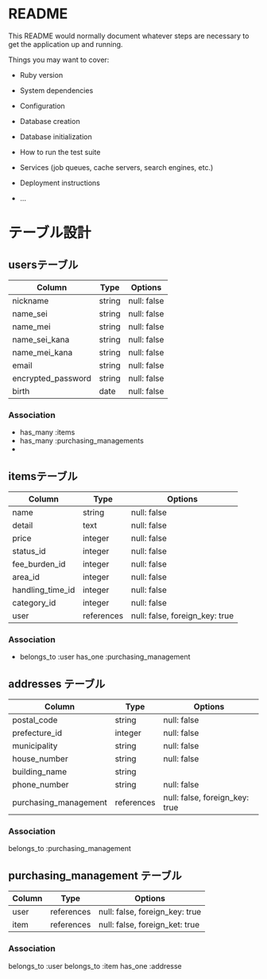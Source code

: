 # README

This README would normally document whatever steps are necessary to get the
application up and running.

Things you may want to cover:

* Ruby version

* System dependencies

* Configuration

* Database creation

* Database initialization

* How to run the test suite

* Services (job queues, cache servers, search engines, etc.)

* Deployment instructions

* ...

# テーブル設計

## usersテーブル

| Column   | Type   | Options     |
| -------- | ------ | ----------- |
| nickname | string | null: false |
| name_sei | string | null: false |
| name_mei | string | null: false |
| name_sei_kana| string | null: false |
| name_mei_kana | string | null: false |
| email | string | null: false |
| encrypted_password | string | null: false |
| birth    | date | null: false |

### Association

- has_many :items
- has_many :purchasing_managements
- 

## itemsテーブル

| Column | Type   | Options     |
| ------ | ------ | ----------- |
| name   | string | null: false |
| detail | text | null: false |
| price  | integer| null: false |
| status_id | integer | null: false |
| fee_burden_id | integer | null: false|
| area_id | integer | null: false|
| handling_time_id | integer | null: false|
| category_id | integer | null: false|
| user | references | null: false, foreign_key: true|


### Association

- belongs_to :user
  has_one :purchasing_management


## addresses テーブル

| Column | Type   | Options     |
| ------ | ------ | ----------- |
| postal_code| string| null: false |
| prefecture_id | integer | null: false |
| municipality | string | null: false |
| house_number | string | null: false |
| building_name| string |
| phone_number | string | null: false |
| purchasing_management | references | null: false, foreign_key: true|

### Association
  belongs_to :purchasing_management

## purchasing_management テーブル

| Column | Type   | Options     |
| ------ | ------ | ----------- |
| user | references | null: false, foreign_key: true |
| item | references | null: false, foreign_ket: true |

### Association
  belongs_to :user
  belongs_to :item
  has_one :addresse